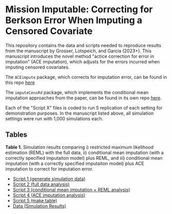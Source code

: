 # Mission Imputable: Correcting for Berkson Error When Imputing a Censored Covariate

This repository contains the data and scripts needed to reproduce results from the manuscript by Grosser, Lotspeich, and Garcia (2023+). This manuscript introduces the novel method "actice correction for error in imputation" (ACE imputation), which adjusts for the errors incurred when imputing censored covariates.

The `ACEimpute` package, which corrects for imputation error, can be found in this repo [here](ACEimpute/)

The `imputeCensRd` package, which implements the conditional mean imputation approaches from the paper, can be found in its own repo [here](https://github.com/sarahlotspeich/imputeCensRd).

Each of the "Script X" files is coded to run 5 replication of each setting for demonstration purposes. In the manuscript listed above, all simulation settings were run with 1,000 simulations each.

## Tables 

**Table 1.** Simulation results comparing i) restricted maximum likelihood estimation (REML) with the full data, ii) conditional mean imputation (with a correctly specified imputaiton model) plus REML, and iii) conditional mean imputation (with a correctly specified imputaiton model) plus ACE imputation to correct for imputation error.

  - [Script 1 (generate simulation data)](Manuscripts_Simulations/Correctly_Specified_Imputation_Model/R_scripts/1_data_generation.R)
  - [Script 2 (full data analysis)](Manuscripts_Simulations/Correctly_Specified_Imputation_Model/R_scripts/2_full_data_reml_analysis.R)
  - [Script 3 (conditional mean imputation + REML analysis)](Manuscripts_Simulations/Correctly_Specified_Imputation_Model/R_scripts/3_cmi_mi_reml_analysis.R)
  - [Script 4 (ACE imputation analysis)](Manuscripts_Simulations/Correctly_Specified_Imputation_Model/R_scripts/4_ace_analysis.R)
  - [Script 5 (make table)](Manuscripts_Simulations/Correctly_Specified_Imputation_Model/R_scripts/5_make_tables.R)
  - [Data (Simulation Results)](Manuscripts_Simulations/Correctly_Specified_Imputation_Model/sim_data)
